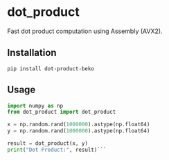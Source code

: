# dot_product

Fast dot product computation using Assembly (AVX2). 

## Installation

```pip install dot-product-beko```

## Usage

```python
import numpy as np
from dot_product import dot_product

x = np.random.rand(1000000).astype(np.float64)
y = np.random.rand(1000000).astype(np.float64)

result = dot_product(x, y)
print("Dot Product:", result)```

